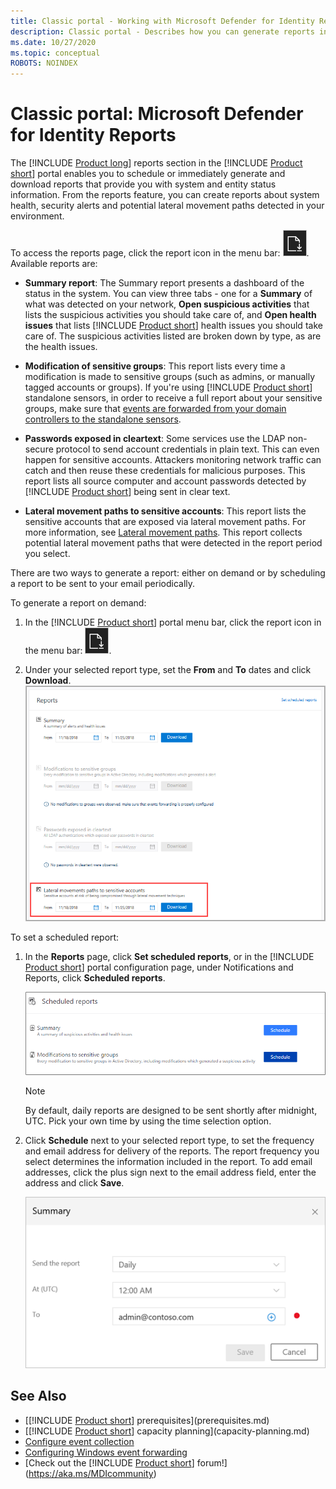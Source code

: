 ```yaml
---
title: Classic portal - Working with Microsoft Defender for Identity Reports
description: Classic portal - Describes how you can generate reports in Microsoft Defender for Identity to monitor your network.
ms.date: 10/27/2020
ms.topic: conceptual
ROBOTS: NOINDEX
---
```


# Classic portal: Microsoft Defender for Identity Reports

The [!INCLUDE [Product long](includes/product-long.md)] reports section in the [!INCLUDE [Product short](includes/product-short.md)] portal enables you to schedule or immediately generate and download reports that provide you with system and entity status information. From the reports feature, you can create reports about system health, security alerts and potential lateral movement paths detected in your environment.

To access the reports page, click the report icon in the menu bar: ![report icon.](media/report-icon.png).
Available reports are:

- **Summary report**: The Summary report presents a dashboard of the status in the system. You can view three tabs - one for a **Summary** of what was detected on your network, **Open suspicious activities** that lists the suspicious activities you should take care of, and **Open health issues** that lists [!INCLUDE [Product short](includes/product-short.md)] health issues you should take care of. The suspicious activities listed are broken down by type, as are the health issues.

- **Modification of sensitive groups**: This report lists every time a modification is made to sensitive groups (such as admins, or manually tagged accounts or groups). If you're using [!INCLUDE [Product short](includes/product-short.md)] standalone sensors, in order to receive a full report about your sensitive groups, make sure that [events are forwarded from your domain controllers to the standalone sensors](configure-event-forwarding.md).

- **Passwords exposed in cleartext**: Some services use the LDAP non-secure protocol to send account credentials in plain text. This can even happen for sensitive accounts. Attackers monitoring network traffic can catch and then reuse these credentials for malicious purposes. This report lists all source computer and account passwords detected by [!INCLUDE [Product short](includes/product-short.md)] being sent in clear text.

- **Lateral movement paths to sensitive accounts**: This report lists the sensitive accounts that are exposed via lateral movement paths. For more information, see [Lateral movement paths](use-case-lateral-movement-path.md). This report collects potential lateral movement paths that were detected in the report period you select.

There are two ways to generate a report: either on demand or by scheduling a report to be sent to your email periodically.

To generate a report on demand:

1. In the [!INCLUDE [Product short](includes/product-short.md)] portal menu bar, click the report icon in the menu bar: ![report icon.](media/report-icon.png).

1. Under your selected report type, set the **From** and **To** dates and click **Download**.
 ![Screenshot showing report download.](media/reports.png)

To set a scheduled report:

1. In the **Reports** page, click **Set scheduled reports**, or in the [!INCLUDE [Product short](includes/product-short.md)] portal configuration page, under Notifications and Reports, click **Scheduled reports**.

    ![Schedule reports.](media/sched-reports.png)

    > [!NOTE]
    > By default, daily reports are designed to be sent shortly after midnight, UTC. Pick your own time by using the time selection option.

1. Click **Schedule** next to your selected report type, to set the frequency and email address for delivery of the reports. The report frequency you select determines the information included in the report. To add email addresses, click the plus sign next to the email address field, enter the address and click **Save**.

    ![Schedule report frequency and email.](media/sched-report1.png)

## See Also

- [[!INCLUDE [Product short](includes/product-short.md)] prerequisites](prerequisites.md)
- [[!INCLUDE [Product short](includes/product-short.md)] capacity planning](capacity-planning.md)
- [Configure event collection](configure-event-collection.md)
- [Configuring Windows event forwarding](configure-event-forwarding.md)
- [Check out the [!INCLUDE [Product short](includes/product-short.md)] forum!](<https://aka.ms/MDIcommunity>)
